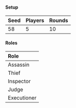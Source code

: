 #### Setup
| Seed | Players | Rounds  |
| :----| :-------| :------ |
| 58   | 5       | 10      |

#### Roles
| Role         |
| :----------- |
| Assassin     |
| Thief        |
| Inspector    |
| Judge        |
| Executioner  |